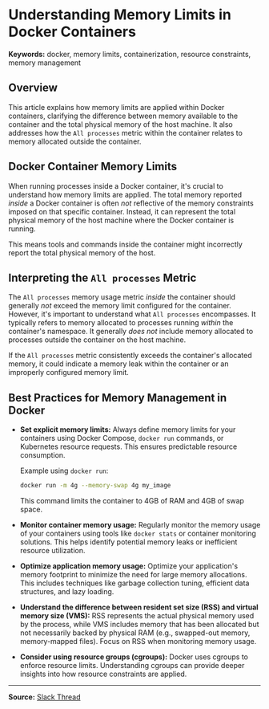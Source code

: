 # Understanding Memory Limits in Docker Containers

**Keywords:** docker, memory limits, containerization, resource constraints, memory management

## Overview

This article explains how memory limits are applied within Docker containers, clarifying the difference between memory available to the container and the total physical memory of the host machine. It also addresses how the `All processes` metric within the container relates to memory allocated outside the container.

## Docker Container Memory Limits

When running processes inside a Docker container, it's crucial to understand how memory limits are applied. The total memory reported *inside* a Docker container is often *not* reflective of the memory constraints imposed on that specific container. Instead, it can represent the total physical memory of the host machine where the Docker container is running.

This means tools and commands inside the container might incorrectly report the total physical memory of the host.

## Interpreting the `All processes` Metric

The `All processes` memory usage metric *inside* the container should generally *not* exceed the memory limit configured for the container. However, it's important to understand what `All processes` encompasses. It typically refers to memory allocated to processes running *within* the container's namespace. It generally *does not* include memory allocated to processes outside the container on the host machine.

If the `All processes` metric consistently exceeds the container's allocated memory, it could indicate a memory leak within the container or an improperly configured memory limit.

## Best Practices for Memory Management in Docker

*   **Set explicit memory limits:** Always define memory limits for your containers using Docker Compose, `docker run` commands, or Kubernetes resource requests. This ensures predictable resource consumption.

    Example using `docker run`:

    ```bash
    docker run -m 4g --memory-swap 4g my_image
    ```

    This command limits the container to 4GB of RAM and 4GB of swap space.

*   **Monitor container memory usage:** Regularly monitor the memory usage of your containers using tools like `docker stats` or container monitoring solutions. This helps identify potential memory leaks or inefficient resource utilization.

*   **Optimize application memory usage:** Optimize your application's memory footprint to minimize the need for large memory allocations. This includes techniques like garbage collection tuning, efficient data structures, and lazy loading.

*   **Understand the difference between resident set size (RSS) and virtual memory size (VMS):**  RSS represents the actual physical memory used by the process, while VMS includes memory that has been allocated but not necessarily backed by physical RAM (e.g., swapped-out memory, memory-mapped files).  Focus on RSS when monitoring memory usage.

*   **Consider using resource groups (cgroups):** Docker uses cgroups to enforce resource limits. Understanding cgroups can provide deeper insights into how resource constraints are applied.


---

**Source:** [Slack Thread](https://kaminoalumni.slack.com/archives/C09LP0ZSUL9/p1760396901699129)